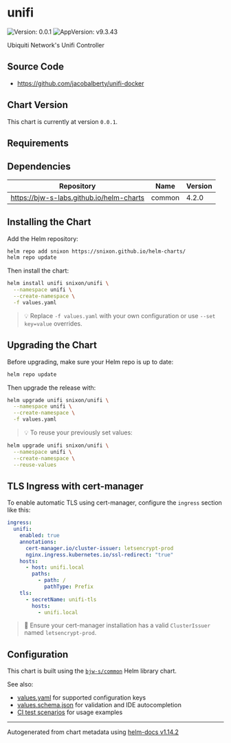 # unifi

![Version: 0.0.1](https://img.shields.io/badge/Version-0.0.1-informational?style=flat-square) ![AppVersion: v9.3.43](https://img.shields.io/badge/AppVersion-v9.3.43-informational?style=flat-square)

Ubiquiti Network's Unifi Controller

## Source Code

* <https://github.com/jacobalberty/unifi-docker>

## Chart Version

This chart is currently at version `0.0.1`.

## Requirements

## Dependencies

| Repository | Name | Version |
|------------|------|---------|
| https://bjw-s-labs.github.io/helm-charts | common | 4.2.0 |

## Installing the Chart

Add the Helm repository:

```bash
helm repo add snixon https://snixon.github.io/helm-charts/
helm repo update
```

Then install the chart:

```bash
helm install unifi snixon/unifi \
  --namespace unifi \
  --create-namespace \
  -f values.yaml
```

> 💡 Replace `-f values.yaml` with your own configuration or use `--set key=value` overrides.

## Upgrading the Chart

Before upgrading, make sure your Helm repo is up to date:

```bash
helm repo update
```

Then upgrade the release with:

```bash
helm upgrade unifi snixon/unifi \
  --namespace unifi \
  --create-namespace \
  -f values.yaml
```

> 💡 To reuse your previously set values:

```bash
helm upgrade unifi snixon/unifi \
  --namespace unifi \
  --create-namespace \
  --reuse-values
```

## TLS Ingress with cert-manager

To enable automatic TLS using cert-manager, configure the `ingress` section like this:

```yaml
ingress:
  unifi:
    enabled: true
    annotations:
      cert-manager.io/cluster-issuer: letsencrypt-prod
      nginx.ingress.kubernetes.io/ssl-redirect: "true"
    hosts:
      - host: unifi.local
        paths:
          - path: /
            pathType: Prefix
    tls:
      - secretName: unifi-tls
        hosts:
          - unifi.local
```

> 🔐 Ensure your cert-manager installation has a valid `ClusterIssuer` named `letsencrypt-prod`.

## Configuration

This chart is built using the [`bjw-s/common`](https://github.com/bjw-s/helm-charts/tree/main/charts/library/common) Helm library chart.

See also:

- [values.yaml](https://github.com/bjw-s/helm-charts/blob/main/charts/library/common/values.yaml) for supported configuration keys
- [values.schema.json](./values.schema.json) for validation and IDE autocompletion
- [CI test scenarios](https://github.com/bjw-s/helm-charts/tree/main/tests/common-test/ci) for usage examples

----------------------------------------------
Autogenerated from chart metadata using [helm-docs v1.14.2](https://github.com/norwoodj/helm-docs/releases/v1.14.2)
